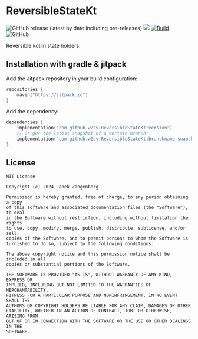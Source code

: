 # ReversibleStateKt

![GitHub release (latest by date including pre-releases)](https://img.shields.io/github/v/release/w2sv/ReversibleStateKt?include_prereleases)
[![](https://jitpack.io/v/w2sv/ReversibleStateKt.svg)](https://jitpack.io/#w2sv/ReversibleStateKt)
[![Build](https://github.com/w2sv/ReversibleStateKt/actions/workflows/workflow.yaml/badge.svg)](https://github.com/w2sv/ReversibleStateKt/actions/workflows/workflow.yaml)
![GitHub](https://img.shields.io/github/license/w2sv/ReversibleStateKt)

Reversible kotlin state holders.

## Installation with gradle & jitpack

Add the Jitpack repository in your build configuration:

```kotlin
repositories {
    maven("https://jitpack.io")
}
```

Add the dependency:

```kotlin
dependencies {
    implementation("com.github.w2sv:ReversibleStateKt:version")
    // Or get the latest snapshot of a certain branch:
    implementation("com.github.w2sv:ReversibleStateKt:branchname-snapshot")
}
```

## License

```
MIT License

Copyright (c) 2024 Janek Zangenberg

Permission is hereby granted, free of charge, to any person obtaining a copy
of this software and associated documentation files (the "Software"), to deal
in the Software without restriction, including without limitation the rights
to use, copy, modify, merge, publish, distribute, sublicense, and/or sell
copies of the Software, and to permit persons to whom the Software is
furnished to do so, subject to the following conditions:

The above copyright notice and this permission notice shall be included in all
copies or substantial portions of the Software.

THE SOFTWARE IS PROVIDED "AS IS", WITHOUT WARRANTY OF ANY KIND, EXPRESS OR
IMPLIED, INCLUDING BUT NOT LIMITED TO THE WARRANTIES OF MERCHANTABILITY,
FITNESS FOR A PARTICULAR PURPOSE AND NONINFRINGEMENT. IN NO EVENT SHALL THE
AUTHORS OR COPYRIGHT HOLDERS BE LIABLE FOR ANY CLAIM, DAMAGES OR OTHER
LIABILITY, WHETHER IN AN ACTION OF CONTRACT, TORT OR OTHERWISE, ARISING FROM,
OUT OF OR IN CONNECTION WITH THE SOFTWARE OR THE USE OR OTHER DEALINGS IN THE
SOFTWARE.
```
